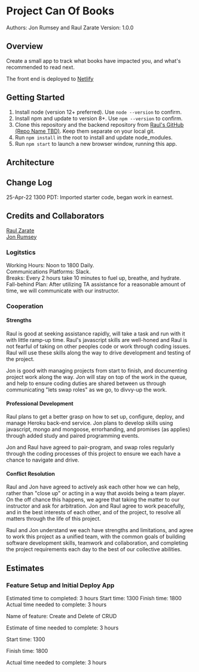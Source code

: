 # Project Can Of Books

Authors: Jon Rumsey and Raul Zarate
Version: 1.0.0

## Overview

Create a small app to track what books have impacted you, and what's recommended to read next.  

The front end is deployed to [Netlify](https://spontaneous-frangipane-cf3f7d.netlify.app/)  

## Getting Started

1. Install node (version 12+ preferred). Use `node --version` to confirm.  
1. Install npm and update to version 8+. Use `npm --version` to confirm.  
1. Clone this repository and the backend repository from [Raul's GitHub (Repo Name TBD)](https://github.com/zaratr). Keep them separate on your local git.  
1. Run `npm install` in the root to install and update node_modules.  
1. Run `npm start` to launch a new browser window, running this app.  

## Architecture

## Change Log

25-Apr-22 1300 PDT: Imported starter code, began work in earnest.

## Credits and Collaborators

[Raul Zarate](https://github.com/zaratr)  
[Jon Rumsey](https://github.com/nojronatron)  

### Logitstics

Working Hours: Noon to 1800 Daily.  
Communications Platforms: Slack.  
Breaks: Every 2 hours take 10 minutes to fuel up, breathe, and hydrate.  
Fall-behind Plan: After utilizing TA assistance for a reasonable amount of time, we will communicate with our instructor.  

### Cooperation

#### Strengths

Raul is good at seeking assistance rapidly, will take a task and run with it with little ramp-up time. Raul's javascript skills are well-honed and Raul is not fearful of taking on other peoples code or work through coding issues. Raul will use these skills along the way to drive development and testing of the project.

Jon is good with managing projects from start to finish, and documenting project work along the way. Jon will stay on top of the work in the queue, and help to ensure coding duties are shared between us through communicating "lets swap roles" as we go, to divvy-up the work.  

#### Professional Development

Raul plans to get a better grasp on how to set up, configure, deploy, and manage Heroku back-end service.
Jon plans to develop skills using javascript, mongo and mongoose, errorhanding, and promises (as applies) through added study and paired programming events.

Jon and Raul have agreed to pair-program, and swap roles regularly through the coding processes of this project to ensure we each have a chance to navigate and drive.

#### Conflict Resolution

Raul and Jon have agreed to actively ask each other how we can help, rather than "close up" or acting in a way that avoids being a team player.  
On the off chance this happens, we agree that taking the matter to our instructor and ask for arbitration.
Jon and Raul agree to work peacefully, and in the best interests of each other, and of the project, to resolve all matters through the life of this project.

Raul and Jon understand we each have strengths and limitations, and agree to work this project as a unified team, with the common goals of building software development skills, teamwork and collaboration, and completing the project requirements each day to the best of our collective abilities.  

## Estimates

### Feature Setup and Initial Deploy App

Estimated time to completed: 3 hours
Start time:  1300
Finish time:  1800
Actual time needed to complete:  3 hours


Name of feature: Create and Delete of CRUD

Estimate of time needed to complete: 3 hours

Start time: 1300

Finish time: 1800

Actual time needed to complete: 3 hours
